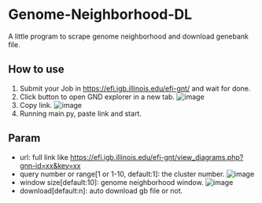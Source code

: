 # Genome-Neighborhood-DL
 A little program to scrape genome neighborhood and download genebank file.

## How to use
1. Submit your Job in https://efi.igb.illinois.edu/efi-gnt/ and wait for done.
2. Click button to open GND explorer in a new tab. 
![image](https://user-images.githubusercontent.com/17464561/225482183-60b2359d-f23b-48d2-a5bf-b5199d3cbdd5.png)
3. Copy link.
![image](https://user-images.githubusercontent.com/17464561/225482445-388a78e6-f24c-44a9-b8a7-eafc5fb73169.png)
4. Running main.py, paste link and start.

## Param
- url: full link like https://efi.igb.illinois.edu/efi-gnt/view_diagrams.php?gnn-id=xx&key=xx
- query number or range[1 or 1-10, default:1]: the cluster number.
![image](https://user-images.githubusercontent.com/17464561/225482825-a06be2de-8ebb-4c26-a544-b1cc8680757a.png)
- window size[default:10]: genome neighborhood window.
![image](https://user-images.githubusercontent.com/17464561/225483033-66a37fb1-a03d-410a-b53c-801e79eeb050.png)
- download[default:n]: auto download gb file or not.

